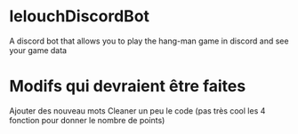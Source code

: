 # lelouchDiscordBot
 A discord bot that allows you to play the hang-man game in discord and see your game data

# Modifs qui devraient être faites
Ajouter des nouveau mots
Cleaner un peu le code (pas très cool les 4 fonction pour donner le nombre de points)
